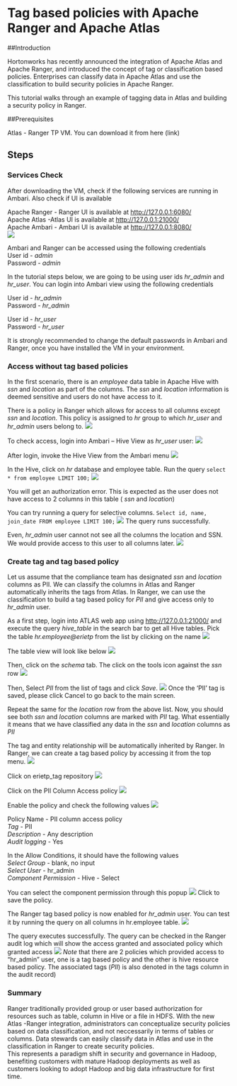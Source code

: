 # Tag based policies with Apache Ranger and Apache Atlas

##Introduction

Hortonworks has recently announced the integration of Apache Atlas and Apache Ranger, and introduced the concept of tag or classification based policies. Enterprises can classify data in Apache Atlas and use the classification to build security policies in Apache Ranger.

This tutorial walks through an example of tagging data in Atlas and building a security policy in Ranger. 

##Prerequisites

Atlas - Ranger TP VM. You can download it from here (link)


## Steps

### Services Check
After downloading the VM, check if the following services are running in Ambari. Also check if UI is available

Apache Ranger - Ranger UI is available at http://127.0.0.1:6080/  
Apache Atlas -Atlas UI is available at http://127.0.0.1:21000/  
Apache Ambari - Ambari UI is available at http://127.0.0.1:8080/  
![](https://github.com/hortonworks/tutorials/blob/atlas-ranger-tp/assets/tag-based-policies-with-atlas-and-ranger/1-AmbariUI.png)

Ambari and Ranger can be accessed using the following credentials  
User id - *admin*  
Password - *admin*

In the tutorial steps below, we are going to be using user ids *hr_admin* and *hr_user*. You can login into Ambari view using the following credentials  

User id - *hr_admin*  
Password - *hr_admin*  

User id - *hr_user*  
Password - *hr_user*  

It is strongly recommended to change the default passwords in Ambari and Ranger, once you have installed the VM in your environment. 

### Access without tag based policies

In the first scenario, there is an *employee* data table in Apache Hive with *ssn* and *location* as part of the columns. The *ssn* and *location* information is deemed sensitive and users do not have access to it. 

There is a policy in Ranger which allows for access to all columns except *ssn* and *location*. This policy is assigned to *hr* group to which *hr_user* and *hr_admin* users belong to.
![](https://github.com/hortonworks/tutorials/blob/atlas-ranger-tp/assets/tag-based-policies-with-atlas-and-ranger/2-Ranger-Resource-Policy.png)

To check access, login into Ambari – Hive View as *hr_user* user:
![](https://github.com/hortonworks/tutorials/blob/atlas-ranger-tp/assets/tag-based-policies-with-atlas-and-ranger/3-Ambari-Login.png)

After login, invoke the Hive View from the Ambari menu
![](https://github.com/hortonworks/tutorials/blob/atlas-ranger-tp/assets/tag-based-policies-with-atlas-and-ranger/4-Ambari-Hive-View.png)

In the Hive, click on *hr* database and employee table. Run the query `select * from employee LIMIT 100;`
![](https://github.com/hortonworks/tutorials/blob/atlas-ranger-tp/assets/tag-based-policies-with-atlas-and-ranger/5-Hive-View-Error-hruser.png)

You will get an authorization error. This is expected as the user does not have access to 2 columns in this table ( *ssn* and *location*)

You can try running a query for selective columns. `Select id, name, join_date FROM employee LIMIT 100;`
![](https://github.com/hortonworks/tutorials/blob/atlas-ranger-tp/assets/tag-based-policies-with-atlas-and-ranger/6-Hive-View-access-hruser.png)
The query runs successfully. 

Even, *hr_admin* user cannot not see all the columns the location and SSN. We would provide access to this user to all columns later.
![](https://github.com/hortonworks/tutorials/blob/atlas-ranger-tp/assets/tag-based-policies-with-atlas-and-ranger/7-Hive-View-Error-hradmin.png)


### Create tag and tag based policy
Let us assume that the compliance team has designated *ssn* and *location* columns as PII. We can classify the columns in Atlas and Ranger automatically inherits the tags from Atlas. In Ranger, we can use the classification to build a tag based policy for *PII* and give access only to *hr_admin* user. 

As a first step, login into ATLAS web app using http://127.0.0.1:21000/  and execute the query *hive_table* in the search bar to get all Hive tables. Pick the table *hr.employee@erietp*  from the list by clicking on the name
![](https://github.com/hortonworks/tutorials/blob/atlas-ranger-tp/assets/tag-based-policies-with-atlas-and-ranger/8-Atlas-Search.png)

The table view will look like below
![](https://github.com/hortonworks/tutorials/blob/atlas-ranger-tp/assets/tag-based-policies-with-atlas-and-ranger/9-Atlas-table-view.png)

Then, click on the *schema* tab. The click on the tools icon against the *ssn* row 
![](https://github.com/hortonworks/tutorials/blob/atlas-ranger-tp/assets/tag-based-policies-with-atlas-and-ranger/10-Atlas-Schema-View.png)

Then, Select *PII* from the list of tags and click *Save*.
![](https://github.com/hortonworks/tutorials/blob/atlas-ranger-tp/assets/tag-based-policies-with-atlas-and-ranger/11-Assign-PII-Tag.png)
Once the ‘PII’ tag is saved, please click Cancel to go back to the main screen.

Repeat the same for the *location* row from the above list.  Now, you should see both *ssn* and *location* columns are marked with *PII* tag. What essentially it means that we have classified any data in the *ssn* and *location* columns as *PII*

The tag and entity relationship will be automatically inherited by Ranger. In Ranger, we can create a tag based policy by accessing it from the top menu.
![](https://github.com/hortonworks/tutorials/blob/atlas-ranger-tp/assets/tag-based-policies-with-atlas-and-ranger/13-Ranger-Tag-based-Policy-Menu.png)

Click on erietp_tag repository
![](https://github.com/hortonworks/tutorials/blob/atlas-ranger-tp/assets/tag-based-policies-with-atlas-and-ranger/14-Ranger-Tag-based-Repo.png)

Click on the PII Column Access policy
![](https://github.com/hortonworks/tutorials/blob/atlas-ranger-tp/assets/tag-based-policies-with-atlas-and-ranger/15-Ranger-Tag-based-summary.png)

Enable the policy and check the following values
![](https://github.com/hortonworks/tutorials/blob/atlas-ranger-tp/assets/tag-based-policies-with-atlas-and-ranger/16-Ranger-Tag-based-policy.png)

Policy Name - PII column access policy  
*Tag* - PII  
*Description* - Any description  
*Audit logging* - Yes  

In the Allow Conditions, it should have the following values  
*Select Group* - blank, no input  
*Select User* - hr_admin  
*Component Permission* - Hive - Select  

You can select the component permission through this popup
![](https://github.com/hortonworks/tutorials/blob/atlas-ranger-tp/assets/tag-based-policies-with-atlas-and-ranger/17-Ranger-Tag-based-policy-permission.png)
Click to save the policy. 

The Ranger tag based policy is now enabled for *hr_admin* user. You can test it by running the query on all columns in hr.employee table.
![](https://github.com/hortonworks/tutorials/blob/atlas-ranger-tp/assets/tag-based-policies-with-atlas-and-ranger/18-Hive-View-access-hradmin.png)


The query executes successfully. The query can be checked in the Ranger audit log which will show the access granted and associated policy which granted access
![](https://github.com/hortonworks/tutorials/blob/atlas-ranger-tp/assets/tag-based-policies-with-atlas-and-ranger/19-Ranger-audit-tags.png)
*Note* that there are 2 policies which provided access to “hr_admin” user, one is a tag based policy and the other is hive resource based policy. The associated tags (*PII*) is also denoted in the tags column in the audit record)

### Summary
Ranger traditionally provided group or user based authorization for resources such as table, column in Hive or a file in HDFS. 
With the new Atlas -Ranger integration, administrators can conceptualize security policies based on data classification, and not neccessarily in terms of tables or columns. Data stewards can easily classify data in Atlas and use in the classification in Ranger to create security policies.  
This represents a paradigm shift in security and governance in Hadoop, benefiting customers with mature Hadoop deployments as well as customers looking to adopt Hadoop and big data infrastructure for first time. 


